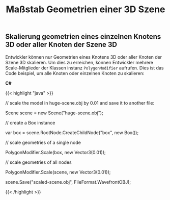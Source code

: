 ﻿---
title: Maßstab Geometrien einer 3D Szene
type: docs
weight: 70
url: /de/net/scale-geometries-of-a-3d-scene/
description: Entwickler können nur Geometrien eines Knotens 3D oder aller Knoten der Szene 3D skalieren. Um dies zu erreichen, können Entwickler mehrere Scale-Mitglieder der PolygonModifier-Klassen instanz aufrufen.
---
## **Skalierung geometrien eines einzelnen Knotens 3D oder aller Knoten der Szene 3D**
Entwickler können nur Geometrien eines Knotens 3D oder aller Knoten der Szene 3D skalieren. Um dies zu erreichen, können Entwickler mehrere Scale-Mitglieder der Klassen instanz `PolygonModifier` aufrufen. Dies ist das Code beispiel, um alle Knoten oder einzelnen Knoten zu skalieren:



**C#**

{{< highlight "java" >}}

 // scale the model in huge-scene.obj by 0.01 and save it to another file:

Scene scene = new Scene("huge-scene.obj");

// create a Box instance

var box = scene.RootNode.CreateChildNode("box", new Box());

// scale geometries of a single node

PolygonModifier.Scale(box, new Vector3(0.01));

// scale geometries of all nodes

PolygonModifier.Scale(scene, new Vector3(0.01));

scene.Save("scaled-scene.obj", FileFormat.WavefrontOBJ);

{{< /highlight >}}
